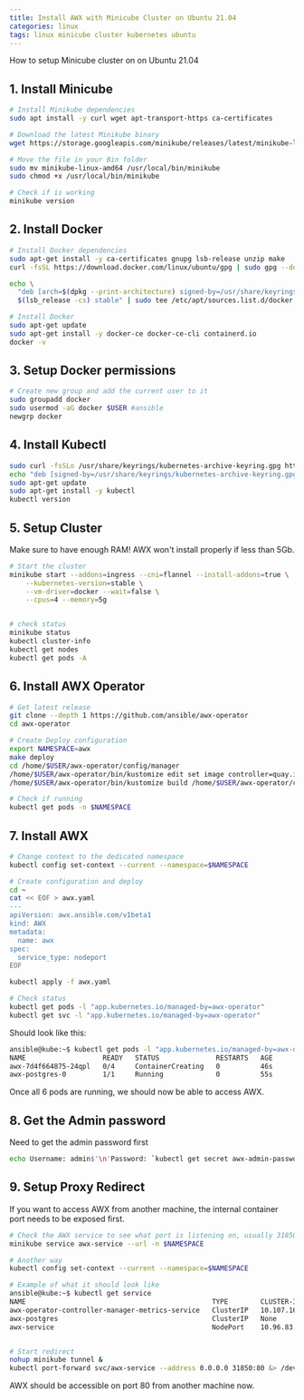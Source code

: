 ```yaml
---
title: Install AWX with Minicube Cluster on Ubuntu 21.04
categories: linux
tags: linux minicube cluster kubernetes ubuntu 
---
```


How to setup Minicube cluster on on Ubuntu 21.04

## 1. Install Minicube 

```bash
# Install Minikube dependencies
sudo apt install -y curl wget apt-transport-https ca-certificates

# Download the latest Minikube binary
wget https://storage.googleapis.com/minikube/releases/latest/minikube-linux-amd64

# Move the file in your Bin folder
sudo mv minikube-linux-amd64 /usr/local/bin/minikube
sudo chmod +x /usr/local/bin/minikube

# Check if is working
minikube version
```

## 2. Install Docker 

```bash
# Install Docker dependencies
sudo apt-get install -y ca-certificates gnupg lsb-release unzip make
curl -fsSL https://download.docker.com/linux/ubuntu/gpg | sudo gpg --dearmor -o /usr/share/keyrings/docker-archive-keyring.gpg

echo \
  "deb [arch=$(dpkg --print-architecture) signed-by=/usr/share/keyrings/docker-archive-keyring.gpg] https://download.docker.com/linux/ubuntu \
  $(lsb_release -cs) stable" | sudo tee /etc/apt/sources.list.d/docker.list > /dev/null

# Install Docker
sudo apt-get update
sudo apt-get install -y docker-ce docker-ce-cli containerd.io
docker -v
```

## 3. Setup Docker permissions 

```bash
# Create new group and add the current user to it
sudo groupadd docker
sudo usermod -aG docker $USER #ansible
newgrp docker
```

## 4. Install Kubectl 

```bash
sudo curl -fsSLo /usr/share/keyrings/kubernetes-archive-keyring.gpg https://packages.cloud.google.com/apt/doc/apt-key.gpg
echo "deb [signed-by=/usr/share/keyrings/kubernetes-archive-keyring.gpg] https://apt.kubernetes.io/ kubernetes-xenial main" | sudo tee /etc/apt/sources.list.d/kubernetes.list
sudo apt-get update
sudo apt-get install -y kubectl
kubectl version
```

## 5. Setup Cluster 

Make sure to have enough RAM! AWX won't install properly if less than 5Gb.

```bash
# Start the cluster
minikube start --addons=ingress --cni=flannel --install-addons=true \
    --kubernetes-version=stable \
    --vm-driver=docker --wait=false \
    --cpus=4 --memory=5g


# check status
minikube status
kubectl cluster-info
kubectl get nodes
kubectl get pods -A
```

## 6. Install AWX Operator 

```bash
# Get latest release
git clone --depth 1 https://github.com/ansible/awx-operator
cd awx-operator

# Create Deploy configuration
export NAMESPACE=awx
make deploy
cd /home/$USER/awx-operator/config/manager
/home/$USER/awx-operator/bin/kustomize edit set image controller=quay.io/ansible/awx-operator:0.15.0
/home/$USER/awx-operator/bin/kustomize build /home/$USER/awx-operator/config/default | kubectl apply -f -

# Check if running
kubectl get pods -n $NAMESPACE

```

## 7. Install AWX 

```bash
# Change context to the dedicated namespace
kubectl config set-context --current --namespace=$NAMESPACE

# Create configuration and deploy
cd ~
cat << EOF > awx.yaml
---
apiVersion: awx.ansible.com/v1beta1
kind: AWX
metadata:
  name: awx
spec:
  service_type: nodeport
EOF

kubectl apply -f awx.yaml

# Check status
kubectl get pods -l "app.kubernetes.io/managed-by=awx-operator"
kubectl get svc -l "app.kubernetes.io/managed-by=awx-operator"
```

Should look like this:
```bash
ansible@kube:~$ kubectl get pods -l "app.kubernetes.io/managed-by=awx-operator"
NAME                   READY   STATUS              RESTARTS   AGE
awx-7d4f664875-24qpl   0/4     ContainerCreating   0          46s
awx-postgres-0         1/1     Running             0          55s

```

Once all 6 pods are running, we should now be able to access AWX. 


## 8. Get the Admin password

Need to get the admin password first

```bash
echo Username: admin$'\n'Password: `kubectl get secret awx-admin-password -o jsonpath="{.data.password}" | base64 --decode`
```


## 9. Setup Proxy Redirect

If you want to access AWX from another machine, the internal container port needs to be exposed first.

```bash
# Check the AWX service to see what port is listening on, usually 31850
minikube service awx-service --url -n $NAMESPACE

# Another way
kubectl config set-context --current --namespace=$NAMESPACE

# Example of what it should look like
ansible@kube:~$ kubectl get service
NAME                                              TYPE        CLUSTER-IP       EXTERNAL-IP   PORT(S)        AGE
awx-operator-controller-manager-metrics-service   ClusterIP   10.107.165.190   <none>        8443/TCP       24m
awx-postgres                                      ClusterIP   None             <none>        5432/TCP       10m
awx-service                                       NodePort    10.96.83.234     <none>        **80:31850**/TCP   10m


# Start redirect
nohup minikube tunnel &
kubectl port-forward svc/awx-service --address 0.0.0.0 31850:80 &> /dev/null &
```

AWX should be accessible on port 80 from another machine now.






